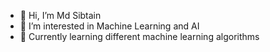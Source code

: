 - 👋 Hi, I’m Md Sibtain
- 👀 I’m interested in Machine Learning and AI
- 🌱 Currently learning different machine learning algorithms


<!---
soulassassin7/soulassassin7 is a ✨ special ✨ repository because its `README.md` (this file) appears on your GitHub profile.
You can click the Preview link to take a look at your changes.
--->
